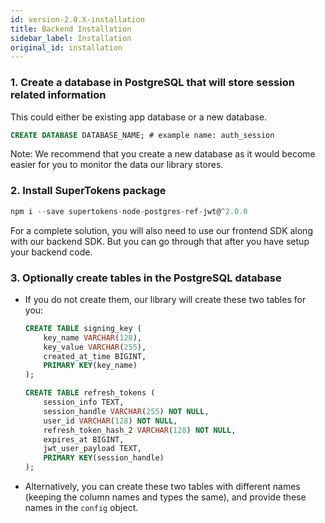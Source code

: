 ```yaml
---
id: version-2.0.X-installation
title: Backend Installation
sidebar_label: Installation
original_id: installation
---
```


### 1. Create a database in PostgreSQL that will store session related information
This could either be existing app database or a new database.
```SQL
CREATE DATABASE DATABASE_NAME; # example name: auth_session
```

Note: We recommend that you create a new database as it would become easier for you to monitor the data our library stores.

### 2. Install SuperTokens package
```js
npm i --save supertokens-node-postgres-ref-jwt@^2.0.0
```

<div class="divider"></div>

<div class="additionalInformation" time="1">

<div class="specialNote">
For a complete solution, you will also need to use our frontend SDK along with our backend SDK. But you can go through that after you have setup your backend code.
</div>


### 3. Optionally create tables in the PostgreSQL database
- If you do not create them, our library will create these two tables for you:
  ```SQL
  CREATE TABLE signing_key (
      key_name VARCHAR(128),
      key_value VARCHAR(255),
      created_at_time BIGINT,
      PRIMARY KEY(key_name)
  );

  CREATE TABLE refresh_tokens (
      session_info TEXT,
      session_handle VARCHAR(255) NOT NULL,
      user_id VARCHAR(128) NOT NULL,
      refresh_token_hash_2 VARCHAR(128) NOT NULL,
      expires_at BIGINT,
      jwt_user_payload TEXT,
      PRIMARY KEY(session_handle)
  );    
  ```
- Alternatively, you can create these two tables with different names (<span class="highlighted-text">keeping the column names and types the same</span>), and provide these names in the ```config``` object.

</div>